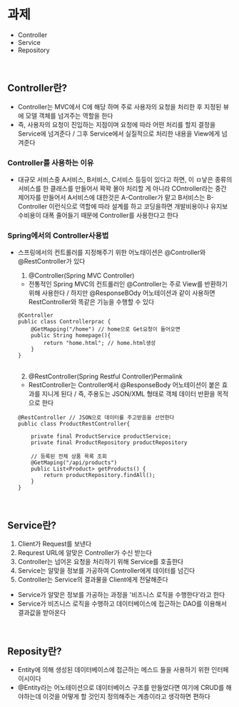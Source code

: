 # 과제

* Controller
* Service
* Repository

<br>

## Controller란?

* Controller는 MVC에서 C에 해당 하며 주로 사용자의 요청을 처리한 후 지정된 뷰에 모델 객체를 넘겨주는 역할을 한다
* 즉, 사용자의 요청이 진입하는 지점이며 요청에 따라 어떤 처리를 할지 결정을 Service에 넘겨준다 / 그후 Service에서 실질적으로 처리한 내용을 View에게 넘겨준다

### Controller를 사용하는 이유

* 대규모 서비스중 A서비스, B서비스, C서비스 등등이 있다고 하면, 이 ㅁ낳은 종류의 서비스를 한 클래스를 만들어서 꽉꽉 몰아 처리할 게 아니라 COntroller라는 중간 제어자를 만들어서 A서비스에 대한것은 A-Controller가 맡고 B서비스는 B-Controller 이런식으로 역할에 따라 설계를 하고 코딩을하면 개발비용이나 유지보수비용이 대폭 줄어들기 때문에 Controller를 사용한다고 한다

### Spring에서의 Controller사용법

* 스프링에서의 컨트롤러를 지정해주기 위한 어노태이션은 @Controller와 @RestController가 있다

    1. @Controller(Spring MVC Controller)
    * 전통적인 Spring MVC의 컨트롤러인 @Controller는 주로 View를 반환하기 위해 사용한다 / 하지만 @ResponseBOdy 어노테이션과 같이 사용하면 RestController와 똑같은 기능을 수행할 수 있다
    ```
    @Controller
    public class Controllerprac {
        @GetMapping("/home") // home으로 Get요청이 들어오면
        public String homepage(){
            return "home.html"; // home.html생성
        }
    }
    ```

    <br>

    2. @RestController(Spring Restful Controller)Permalink
    * RestController는 Controller에서 @ResponseBody 어노테이션이 붙은 효과를 지니게 된다 / 즉, 주용도는 JSON/XML 형태로 객체 데이터 반환을 목적으로 한다
    ```
    @RestController // JSON으로 데이터를 주고받음을 선언한다
    public class ProductRestController{

        private final ProductService productService;
        private final ProductRepository productRepository

        // 등록된 전체 상품 목록 조회
        @GetMaping("/api/products")
        public List<Product> getProducts() {
            return productRepository.findAll();
        }
    }
    ```

<br>


## Service란?

1. Client가 Request를 보낸다
2. Requrest URL에 알맞은 Controller가 수신 받는다
3. Controller는 넘어온 요청을 처리하기 위해 Service를 호출한다
4. Service는 알맞을 정보를 가공하여 Controller에게 데이터를 넘긴다
5. Controller는 Service의 결과물을 Client에게 전달해준다

* Service가 알맞은 정보를 가공하는 과정을 '비즈니스 로직을 수행한다'라고 한다
* Service가 비즈니스 로직을 수행하고 데이터베이스에 접근하는 DAO를 이용해서 결과값을 받아온다

<br>

## Reposity란?

* Entity에 의해 생성된 데이터베이스에 접근하는 메스드 들을 사용하기 위한 인터페이시이다
* @Entity라는 어노테이션으로 데이터베이스 구조를 만들었다면 여기에 CRUD를 해야하는데 이것을 어떻게 할 것인지 정의해주는 계층이라고 생각하면 편하다